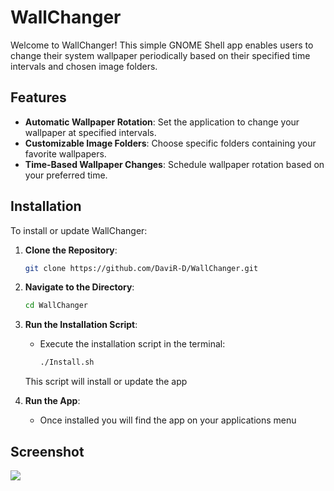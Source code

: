 # WallChanger

Welcome to WallChanger! This simple GNOME Shell app enables users to change their system wallpaper periodically based on their specified time intervals and chosen image folders.

## Features

- **Automatic Wallpaper Rotation**: Set the application to change your wallpaper at specified intervals.
- **Customizable Image Folders**: Choose specific folders containing your favorite wallpapers.
- **Time-Based Wallpaper Changes**: Schedule wallpaper rotation based on your preferred time.

## Installation

To install or update WallChanger:

1. **Clone the Repository**:
    ```bash
    git clone https://github.com/DaviR-D/WallChanger.git
    ```

2. **Navigate to the Directory**:
    ```bash
    cd WallChanger
    ```

3. **Run the Installation Script**:
    - Execute the installation script in the terminal:
        ```bash
        ./Install.sh
        ```
    This script will install or update the app

4. **Run the App**:
    - Once installed you will find the app on your applications menu

## Screenshot
![](https://github.com/DaviR-D/WallChanger/assets/29382059/6814b486-0be3-4c82-a952-9d0ac3129f5a)


